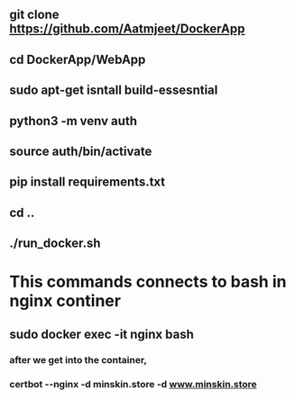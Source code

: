 ## git clone https://github.com/Aatmjeet/DockerApp
## cd DockerApp/WebApp
## sudo apt-get isntall build-essesntial
## python3 -m venv auth
## source auth/bin/activate
## pip install requirements.txt
## cd ..
## ./run_docker.sh

# This commands connects to bash in nginx continer
## sudo docker exec -it nginx bash
### after we get into the container,
### certbot --nginx -d minskin.store -d www.minskin.store
